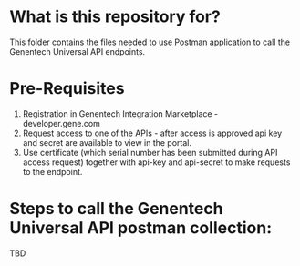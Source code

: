 # What is this repository for?
This folder contains the files needed to use Postman application to call the Genentech Universal API endpoints.

# Pre-Requisites
1. Registration in Genentech Integration Marketplace - developer.gene.com
2. Request access to one of the APIs - after access is approved api key and secret are available to view in the portal.
3. Use certificate (which serial number has been submitted during API access request) together with api-key and api-secret to make requests to the <ENV> endpoint.

# Steps to call the Genentech Universal API postman collection:
TBD